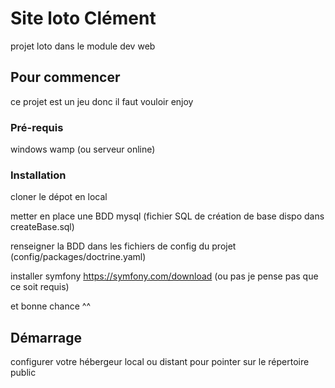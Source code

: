# Site loto Clément

projet loto dans le module dev web

## Pour commencer

ce projet est un jeu donc il faut vouloir enjoy

### Pré-requis

windows
wamp (ou serveur online)

### Installation

cloner le dépot en local

metter en place une BDD mysql (fichier SQL de création de base dispo dans createBase.sql)

renseigner la BDD dans les fichiers de config du projet (config/packages/doctrine.yaml)

installer symfony https://symfony.com/download    (ou pas je pense pas que ce soit requis)

et bonne chance ^^



## Démarrage

configurer votre hébergeur local ou distant pour pointer sur le répertoire public
